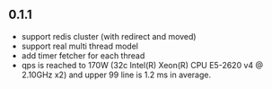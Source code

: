## 0.1.1

* support redis cluster (with redirect and moved)
* support real multi thread model
* add timer fetcher for each thread
* qps is reached to 170W (32c Intel(R) Xeon(R) CPU E5-2620 v4 @ 2.10GHz x2) and upper 99 line is 1.2 ms in average.
